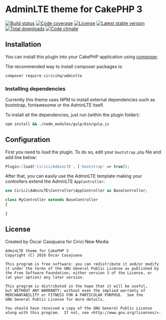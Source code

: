 AdminLTE theme for CakePHP 3
============================

[![Build status](https://img.shields.io/travis/ciricihq/cake-adminlte/master.svg?style=flat-square)](https://travis-ci.org/ciricihq/cake-adminlte)
[![Code coverage](https://img.shields.io/codecov/c/github/ciricihq/cake-adminlte/master.svg?style=flat-square)](https://codecov.io/gh/ciricihq/cake-adminlte)
[![License](https://img.shields.io/github/license/ciricihq/cake-adminlte.svg?style=flat-square)](https://github.com/ciricihq/cake-adminlte/blob/master/LICENSE.md)
[![Latest stable version](https://img.shields.io/github/release/ciricihq/cake-adminlte.svg?style=flat-square)](https://github.com/ciricihq/cake-adminlte/releases)
[![Total downloads](https://img.shields.io/packagist/dt/ciricihq/adminlte.svg?style=flat-square)](https://packagist.org/packages/ciricihq/adminlte)
[![Code climate](https://img.shields.io/codeclimate/github/ciricihq/cake-adminlte.svg?style=flat-square)](https://codecov.io/gh/ciricihq/cake-adminlte)

Installation
------------

You can install this plugin into your CakePHP application using [composer](http://getcomposer.org).

The recommended way to install composer packages is:

~~~bash
composer require ciricihq/adminlte
~~~

### Installing dependencies

Currently this theme uses NPM to install external dependencies such as bootstrap,
fontawesome or the AdminLTE itself.

To install all the dependencies, just run (within the plugin folder):

~~~bash
npm install && ./node_modules/gulp/bin/gulp.js
~~~

Configuration
-------------

First you need to load the plugin. To do so, edit your `bootstrap.php` file and
add line below:

~~~php
Plugin::load('Cirici/AdminLTE', ['bootstrap' => true]);
~~~

After that, you can easily use the AdminLTE template making your controllers
extend the AdminLTE `AppController`:

~~~php
use Cirici\AdminLTE\Controller\AppController as BaseController;

class MyController extends BaseController
{

}
~~~

License
-------

Created by Òscar Casajuana for Cirici New Media

    AdminLTE theme for CakePHP 3
    Copyright (C) 2016 Òscar Casajuana

    This program is free software: you can redistribute it and/or modify
    it under the terms of the GNU General Public License as published by
    the Free Software Foundation, either version 3 of the License, or
    (at your option) any later version.

    This program is distributed in the hope that it will be useful,
    but WITHOUT ANY WARRANTY; without even the implied warranty of
    MERCHANTABILITY or FITNESS FOR A PARTICULAR PURPOSE.  See the
    GNU General Public License for more details.

    You should have received a copy of the GNU General Public License
    along with this program.  If not, see <http://www.gnu.org/licenses/>.
